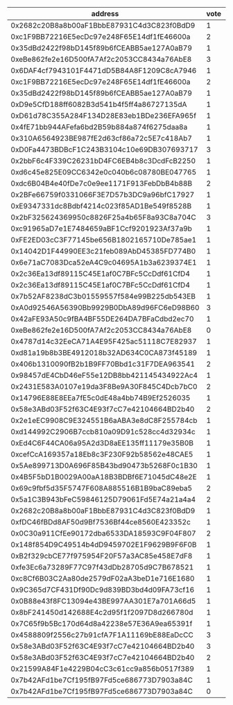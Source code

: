 address|vote|timestamp|signature
---|---|---|---
0x2682c20B8a8b00aF1BbbE87931C4d3C823f0BdD9|1|1599486827|0x4885dc2e9d7fb4f8eceac8be4aac798e7a74a52c62b3e197896bfc43ee73b944713cb863370bf0de6a2e72e2bb7b49832d4c7f512598c7b1272f777cf0c4637e1b
0xc1F9BB72216E5ecDc97e248F65E14df1fE46600a|2|1599487265|0x0336501ef68367f3a5063620fd24784ebb56b2da6b04a44161520718a93ba9a66030a3d5efdd2a68852588a996eb1f60349e01df925cf2427d58dbc1ffe2d4c61c
0x35dBd2422f98bD145f89b6fCEABB5ae127A0aB79|1|1599487300|0x86a98f1691969826b1ea71f7453536236657fcca1d42f79e511f3e7f688298bb779230b2ed2a3ee0abd5729aa8ed36d9f67282bdc7984572bd1ba4683537a2921c
0xeBe862fe2e16D500fA7Af2c2053CC8434a76AbE8|3|1599488535|0xd66ab01736bdcba75cc044d32c7af3e23d653d1f6267fe36d76134873db447e94d1d1564ec2f9b981d3ab5945fa33ad9a78e7a71c60470588c23939933e274e01b
0x6DAF4cf7943101F4471dD5B84A8F1209C8cA7946|1|1599491670|0xd5c220caf467cdb54be7b76211eb59873236ec9aa32579eb589652d9548471ba47bc6c5230884c1c6ce6476042407323b14c156a0560df8d92048018aea3e2e91b
0xc1F9BB72216E5ecDc97e248F65E14df1fE46600a|2|1599492075|0x7dc4e98234834e457c02cb7c4958c9f5d1d9231129b450121c89400253930f6d3b35cf1c537f93be5866a691d5662384f36d206a8a0ec022893a4425963b31f11c
0x35dBd2422f98bD145f89b6fCEABB5ae127A0aB79|1|1599492095|0x5b8a041419fd4a38f5202d5bb32efcab59573e7707ceb24a98d4b2baab771762512f0c023097e0fcf90f1a37637303fbef35cfefdddd9267c8c771743cc357031c
0xD9e5CfD188ff6082B3d541b4f5ff4a86727135dA|1|1599492382|0xa76b12e94a1b539b7d8685c5002cdef6de4f054d4d1b8b9c69e0d5d9262adf5a0ed92b5872d2b6f280d3766ff15ee642dc3198768ac1cb3f522493e4b081930f1b
0xD61d78C355A284F134D28E83eb1BDe236EFA965f|1|1599492473|0x9d709f6c056bd955a18eaddda47cb5b2713c4f6726b849573d4eee517c46c83d1cd2d11423c03f7eff63959a7f43976a62ca572fe3197aba50c87491836ad1cf1b
0x4fE71bb944AFefa6bd2B59b884a874f6275daa8a|1|1599492568|0x673c6316d97dbb1f6aad4d94dc0f574178e7ceac8f35d2dfa6265727d7a1c9f505688429e301aa5db6ff3e4da808274a3d86cec5b4cb2c05959bb9df556317d71b
0x310A6564923BE987fE2d63cf86a72c5E7c418Ab7|1|1599492632|0x5524d2f9710093571a110d0f133076be44564907d095d8344661097eba0594a76135debe549428bd3e77f133945f50f1b97e241999b0f64c1a74315876dd3a0a1b
0xD0Fa4473BDBcF1C243B3104c10e69DB307693717|3|1599492981|0xeca7650c059b90fed8a29b75bb56b6fe9bfbec1ffac657eccf9efa3d2b83862467e02583061de8198ccbe2b67bb54c5104e1689f36ea90c12c16b28367a0115a1b
0x2bbF6c4F339C26231bD4FC6EB4b8c3DcdFcB2250|1|1599493050|0x343217730d9697c06a4163955c4ad23aa64e1555e4611c5b64efe9c633361d6d44f7a0ea0670b3269097a609ff93ba197f1867472e4e0a06b9da9c8e20671f9d1c
0xd6c45e825E09CC6342e0c040b6c08780BE047765|1|1599493296|0xfc7b4f217c0fbd2dab8354220646405ff129f692dbcebaa1c87354eee2b9943d46c1a70b33214ffedee919a320a26029d40070780eeecc39c165e3bef8607e431c
0xdc6B04B4e40fDe7c0e9ee1171F913FebDbB4b88B|2|1599493382|0x3822328268f20a59db89ff9509888df0bfe75417afde2851b7608166520e32fa0ee93fb13c9dd31013fa44d618d781d8f3fa90c7c9daa600265e1ccaf7f0d4111b
0x2BFe66759f0331066F3E7D57b3DC9a96bfC17927|1|1599493390|0x5314368f9dd85b829b944a6909816a62243c611eb50d8ac9120149342568819475ba53d81eed898950b78b47e5c04b293399d2c9bc4b0040760e9a9a587fef101b
0xE9347331dc8Bdbf4214c023f85AD1Be549f8528B|1|1599493430|0xf0d1722739d1ce0f5a23ac3a05fc810089edf9ee7627068ea39f459d86450b205f2a8610b2e33a6a8b69282f252b03ebf280a05f1ab5bbcac3ac6ccee19f37551b
0x2bF325624369950c8826F25a4b65F8a93C8a704C|3|1599493687|0xbe4223af3b3d83847ea28fab8ba711173145f2ad44303f9ef815f823a5a5ae07260c93c788460ce218e623e6dd1105d6580f795c685b7d790331118ef623b8091c
0xc91965aD7e1E7484659aBF1Ccf9201923Af37a9b|1|1599493683|0x7786d59f3847e1cfc823a21d225c396634c0f17312ad2f8cc3588b235813a2c74f379b64d3ddc3661c3b691299c7dd29e0afda37108dc00f10be2ccb5fbd2e751c
0xFE2ED03cC3F77145be656B1802165710De785ae1|1|1599493821|0x4eb0cf6ff875d5501f7aa7f98b3785b9cae51f8e1544a30cf0961ca6b91b271d5f7a39c63496e276820c238763e353721e32e876e22ab144aa47dbefd6d990a31b
0x14042D1F44990EE3c21feb089AbD45385FD774B0|1|1599493871|0x611b2954481593a5010ff456bd1c8fb81106a55efff80771f9e5ae705794bd1653dd9de3f51db89d458e308008615dd357afbc25d68d4210fdb1da2a1a56f91a1b
0x6e71aC7083Dca52eA4C9c04695A1b3a6239374E1|1|1599494618|0x6900ba906cbc27093f3aa3aeff15e2577f6296bdf658751ee67887646f8eb0d229d131a867fae2928e42684a6c9e1d0459a683c05d57f46c4a822d33902190991c
0x2c36Ea13df89115C45E1af0C7BFc5CcDdf61CfD4|1|1599494691|0x4d0d7a42553d32a603734903ae1c32d1a66cc88f78b7abe9bbafa5972821fafb08773363fa752edac69eb907287a06b1f3fd43ccccd97ad8a5298b27ba39dbf11b
0x2c36Ea13df89115C45E1af0C7BFc5CcDdf61CfD4|1|1599494815|0x2e03425782f31df72c4433c0884add19a9dac2b5337068748415ebdb3e2fa94918c80295c19701826aa539f95e37f6441978b4eb666f5371b0100ccb5d00d95c1c
0x7b52AF8238dC3b01559557f584e99B225db543EB|1|1599495569|0x3015650d435c2684ce5e15de088cc2d0251b2a464867108773d3e6adbb9d0303681722ce6d207a0e68e825fe8754c10c5eed4eab1882b7ad5abb981d570f711d1b
0xA0d92546A56390Bb9929B0DbA89d96FC6eD98B60|3|1599495584|0x1a8dba3387eb221bcedf6baa24f9efe714aac4dab72763973a20d5e5ae7ce1d276e9ce0f9c701ee1df923d8ed4c05496b861785322c3c636f7674e2aa5af2da91b
0x42aFE93A50c9fBA4BF55DE264DA7BFaCdbd2ec70|1|1599496433|0xe20f6dadff2744602dda7693d1eac2d9a62b44da064403a674e2c33ef2d7bce474f78e1774a2b3350a6025953f3e6e2e93a07e38436df7fb911d2f29cc6db3651c
0xeBe862fe2e16D500fA7Af2c2053CC8434a76AbE8|0|1599496740|0xb7f03d659c258bfe104a5282f2543cf8c21d817db9c652ab4a06c8ee98b1d2c215c146d7eb45ca393a7e4aa7a7b51759e17995deadde5d3d26a89d36a3e33ff61b
0x4787d14c32EeCA71A4E95F425ac51118C7E82937|1|1599497882|0x8406fe8ebaa77e784167b6c84ff4b1be557e7c9d58b37a0c1b442f4df0eafbd5600b4998bbd68d884df5883262921d7a00b76ef64ca82c75d4f12017744604fd1c
0xd81a19b8b3BE4912018b32AD634C0CA873f45189|1|1599501438|0x61a3ae93219f47667450106fabc0071f30446ba0a4d2c9ce8508997b66a980f153955b3ec55f2d5362558db087a55bb0b96587aaff0eba27f627a1afa878af071b
0x406b1310090fB2b1B9FF70Bbd1c31F7DEA963541|2|1599502180|0x80fa4d01aa41021a9fe27451f73b691e54d4575f9891236c99cf35db22633ff52fe7b5aa90b3bf38eb7b73c75c36e176aa0b7bacc5801095cb577c9c7f1bc9c81c
0x98457dE4CbD46eF55e12DB8bb421145434922Ac4|1|1599506117|0xc8c70e3e032cc709a5a939469035082a3058c49506e88cdb3f06e8f179858ee73cf1a19a88337cf908615d28c553ca15b3c99d9b7414c3c235603939021209281c
0x2431E583A0107e19da3F8Be9A30F845C4Dcb7bC0|2|1599508997|0x6602bb97fb045a3169bd36935db55e652648ca29eb54ee4bf74cf19d6a964596737c0a8f586226b8505ca6739d4aa2383c6e973d83311f7b6ea1b0634773baf71b
0x14796E88E8EEa7fE5c0dE48a4bb74B9Ef2526035|1|1599523055|0x0b55bafb11e5634870017608c35c935164ed54718258cfc3c42471555e81322078d84771daefa61cc91d22cac5669e100da75213775b42b40080b9ec68bf828c1c
0x58e3ABd03F52f63C4E93f7cC7e42104664BD2b40|2|1599523338|0x9ce968ce964ba59f601bf954bb6dd3da48a495b058b9e87fdba65a1bee098cf97c8f108d41b64c4f779b7060eb216220ae9b8d81a4ff678cd380437879b899ab1b
0x2e1eEC9908C9E324551B6aABA3e8dC8F255784cb|1|1599524838|0x76fbb5a8d145699b7ed6a0725d547acd905a36830b42b35191e443cf344de5090970541fae807d54992849e1e442d48fb4147c1ecb114a92b3f4ed91f0bee4e21b
0xd144992C2906B7ccb810a09D91c528cc4d32934c|1|1599525086|0xea9dd087b3a0c36d65ad4b4f40f9567a84edca94e9a62092d6cd2725d27b8bcf70e01e5465690942e9dc49d877a0cbbb7e13ca1eb372d9ab7f7227f28c7e37e11b
0xEd4C6F44CA06a95A2d3D8aEE135ff11179e35B0B|1|1599526453|0x51b2555d336211d46c6e7069864670e44650544281c8a6600d3a8fdf63a022d6448b7986bdb1dd461ee1179e447c2f07abfb88e3cd983d952ac2f4afd4bc9f031b
0xcefCcA169357a18Eb8c3F230F92b58562e48CAE5|1|1599527955|0x2bd778b09bfb3fca55915f0f7de55dbaf9968d44d2f8c5c3f3e9c41afc9e79ce21123fa4261c9b5bca4d78299a045896880cb23015f846b99c5b353aafdbb9111c
0x5Ae899713D0A696F85B43bd90473b5268F0c1B30|1|1599528812|0xad614024ab9c145510aff02d0bf2c56a728f37ac04f24d745d865b94bbd692ff21e21b77523423a2e7c37f173430c2babd7b04284217e4c7383cf63b26fcaedb1b
0x4B5F5bD1B0029A00aA18B3BDBf6E71045dC48e2E|1|1599535782|0x91a2932fed30d2cbe0a86cae12ffceaacb4ed8fece78e6b883537f40fae8c1df4787cf861a87224dde582e6aa97739ffc20f5f897e798481aad2ead75b8d945e1c
0x69c9fbf5d35F5747F608A885516B1B9baC89eba5|2|1599536745|0x8adc494c38988cee352d7a25312f7383fbe9532c69d53b128e48e43f31218edc53523e31fda2217a5d63d41c8aa5c642178c287736c9840db6bed17564eea6ae1b
0x5a1C3B943bFeC59846125D79061Fd5E74a21a4a4|2|1599540259|0xf26cb158ed7b6f89bbb6aaa2f1e308d5d6460e52b79501802d812ea059d423863602550854e918b01a911472dda3cea1189a2f03e685f9c326307fa839a7c1221c
0x2682c20B8a8b00aF1BbbE87931C4d3C823f0BdD9|1|1599542004|0xff61e22eb0f0692f343433166d8fe0d4a35302afdd6e8839801c1cb8b9daea38168f87b8c0141e0f3d300d23ee8dd8a3df080f7a86e467ad85987e194414df581b
0xfDC46fBDd8AF50d9Bf7536Bf44ce8560E423352c|1|1599542146|0xa48a75c56187dd79fb2c08b017f0facafb7e960e4e16678ea73a9a14f9af4c0048bc09cbadde68bcaf5bdf1fbd1baff654a3e50c9327176cdf80a9c5c934d8c61c
0x0C30a911CfEe90172dba6533DA18593C9F04F807|2|1599546025|0x8dc35ddf043cf1bc2fa700ce32d8e07856451615fb2e1c75d127bab1e0b4b66c410c4336239e4a1f76bed035cfed3ee6cd3aa4acf52be10eb1e3e773564207491b
0x148f854D9C49514b4dD9459702E1F9629B9F6F0B|1|1599552646|0x0e5aaca64e2cd52eadfd6f917f0301d408279a98a15cf797c8ebd61ddbe40e323ae2f3cab15e0647e67232c5fe96f34b071c9ab8106fab18085870ef9e2e76cb1b
0xB2f329cbCE77f975954F20F57a3AC85e458E7dF8|1|1599553283|0x1df99037f8b4a7866dc760261585409b1c35d4cc10365e9993ff7eae2e299e5b1a758b7ee19c3ef094836bd5f263193010c2acf02f0134d62ac08582653703881b
0xfe3Ec6a73289F77C97f43dDb28705d9C7B678521|1|1599554517|0x16954112579d561dedc50ef086c7b8b693470a8982605bdeebcf406b2f1bd2e8308764177dba93c46f6be1e75637ff5f2f1cbb0a5c0564af783b508af229701e1b
0xc8Cf6B03C2Aa80de2579dF02aA3beD1e716E1680|1|1599554883|0x539571caa05a88885f4d1a4f5d150948172291c1cca168d3929e50e506bcb847386fb36951914bfc19e27e5c4e7ae455742367dd49381a16bdcd3e0b5b42fbbd1b
0x9C365d7CF431Df90Dc9d839BD3bd4d09FA73cf16|1|1599555721|0xd8a449278c9ccca4f6789c359cef2ae0997c9aa45266fedcf8abcec00dde6cfd3c1d8eab8879e12274e38ef9cd7f67a1cef2f52972ea262664850fefa3da1c561c
0x0B88e43f8FC13094e43BE997AA301E7a701A66d5|1|1599559685|0x772a62d2baab483e5ce761c0ffe7ec6e2fa99fdf079b1197c85599f6532c08bc47219cdfb40663d0bf057d690770dd54a709f69678f7130cc45ec125f69939cf1c
0x8bF241450d142688E4c2d95f1f2097D8d266780d|1|1599560493|0x4c4b2113e9b866f220beb8e9c426d4e9787852f93b5c228df05259d224de53f363030fc0a56300d4767d9ef48d63691f609c673d068c8b939a5a7f59471e4c3a1c
0x7C65f9b5Bc170d64d8a42238e57E36A9ea65391f|1|1599562603|0xc284357dd2cf61120f5bd2e48971717f8c3b16ff4d5f50ba89ee5b0592dc519d38e34a0efe8bb1e4db3d5fefbe7dd37cd8ba3413559c479ce2445854a9781b351c
0x4588809f2556c27b91cfA7F1A11169bE88EaDcCC|3|1599572709|0x3775942f782b122c4aa6d9ef95bcae8265adc142b914b86428ac909ac9c400b71f58998d2235b356170e06c3189153bbb3723b51e9694b58cdc7ff18fd0ac8e91c
0x58e3ABd03F52f63C4E93f7cC7e42104664BD2b40|3|1599573184|0x87160d56bff9f84c3e689790f2f39eccac85918c2b681aeb2157f30cf10d2b206fbcffe2fd1443a69064c459fbf8f6003e29d83e7dc47bbe9c96d2e733fe37d21c
0x58e3ABd03F52f63C4E93f7cC7e42104664BD2b40|2|1599578762|0x097eb7f89828b3d1aa49f69c76cf539f204486005a03ebc8c7e836967554325625e0b43ffb077d0b9e77c6e443057674c9c7be2b0216f01d721fbd033c3ed76e1b
0x21599A84F1e4229B04cC3c61cc9a856b0517f389|1|1599583761|0x60a91aa9e993ac81a48ece140eb7afa39e9952dac925377604a02364a1ca97332c396aceb73d6c0429f197d9f2f7eb4c34440befe1e48922e02aa8e7f1d9b47c1b
0x7b42AFd1be7Cf195fB97Fd5ce686773D7903a84C|1|1599586154|0x49965081467eaf215c9d1a9057d260fb30737439bc89e5df88b26c55b8a38c380942a56b93d4a5eca1d26cf912c2eba6c5b5a310ddfef8c85e3f333a3775f7061c
0x7b42AFd1be7Cf195fB97Fd5ce686773D7903a84C|0|1599586341|0xea07a97df681d4c02730d1769b3645e070c05f852023ab24f3f7614a108a00a51e533f7eea60221f1ff98259868b50b0b0e141028b8db2192d2c195615b561c11c